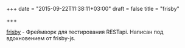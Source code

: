 +++
date = "2015-09-22T11:38:11+03:00"
draft = false
title = "frisby"

+++

<p><a href="https://github.com/verdverm/frisby">frisby</a>&nbsp;- Фреймворк для тестирования RESTapi. Написан под вдохновением от&nbsp;frisby-js.</p>

